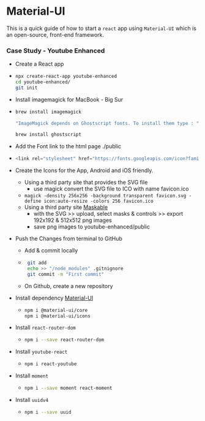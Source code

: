 # Material-UI

This is a quick guide of how to start a `react` app using `Material-UI` which is an open-source, front-end framework.

### Case Study - Youtube Enhanced

  - Create a React app
  -   ```bash
      npx create-react-app youtube-enhanced
      cd youtube-enhanced/
      git init
      ```
  - Install imagemagick for MacBook - Big Sur 
  -  ```bash
     brew install imagemagick
         
     "ImageMagick depends on Ghostscript fonts. To install them type : "
         
     brew install ghostscript
     ````
  - Add the Font link to the html page ./public
  -  ```javascript
     <link rel="stylesheet" href="https://fonts.googleapis.com/icon?family=Material+Icons" />
     ```
  -   Create the Icons for the App, Android and iOS friendly.
       -  Using a third party site that provides the SVG file
          -  use magick convert the SVG file to ICO with name favicon.ico
         -    `
               magick -density 256x256 -background transparent favicon.svg -define icon:auto-resize -colors 256 favicon.ico
              ` 
       -  Using a third party site [Maskable](https://maskable.app/editor)
          - with the SVG >> upload, select masks & controls >> export 192x192 & 512x512 png images
          - save png images to youtube-enhanced/public

   - Push the Changes from terminal to GitHub
      - Add & commit locally
      - ```bash
         git add
         echo >> "/node_modules" .gitnignore
         git commit -m "First commit"
        ```
      - On Github, create a new repository
   
  - Install dependency [Material-UI](https://material-ui.com/getting-started/installation/)
      -  ```bash
         npm i @material-ui/core
         npm i @material-ui/icons
         ```
   - Install `react-router-dom`
      -  ```bash
         npm i --save react-router-dom
         ```
   - Install `youtube-react`
      -  ```bash
         npm i react-youtube
         ```
   - Install `moment`
      -  ```bash
         npm i --save moment react-moment
         ```
   - Install `uuidv4`
      -  ```bash
         npm i --save uuid
         ```